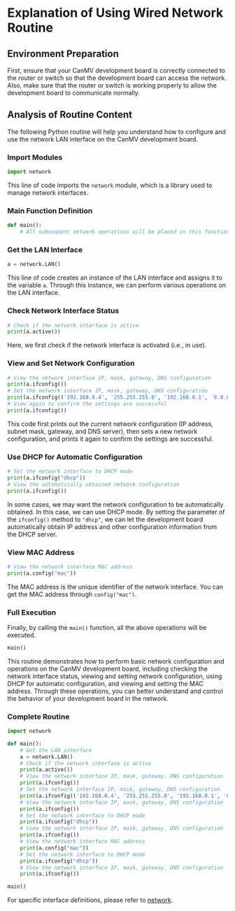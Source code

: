 # Explanation of Using Wired Network Routine

## Environment Preparation

First, ensure that your CanMV development board is correctly connected to the router or switch so that the development board can access the network. Also, make sure that the router or switch is working properly to allow the development board to communicate normally.

## Analysis of Routine Content

The following Python routine will help you understand how to configure and use the network LAN interface on the CanMV development board.

### Import Modules

```python
import network
```

This line of code imports the `network` module, which is a library used to manage network interfaces.

### Main Function Definition

```python
def main():   
    # All subsequent network operations will be placed in this function
```

### Get the LAN Interface

```python
a = network.LAN()
```

This line of code creates an instance of the LAN interface and assigns it to the variable `a`. Through this instance, we can perform various operations on the LAN interface.

### Check Network Interface Status

```python
# Check if the network interface is active
print(a.active())  
```

Here, we first check if the network interface is activated (i.e., in use).

### View and Set Network Configuration

```python
# View the network interface IP, mask, gateway, DNS configuration
print(a.ifconfig())   
# Set the network interface IP, mask, gateway, DNS configuration
print(a.ifconfig(('192.168.0.4', '255.255.255.0', '192.168.0.1', '8.8.8.8')))   
# View again to confirm the settings are successful
print(a.ifconfig())
```

This code first prints out the current network configuration (IP address, subnet mask, gateway, and DNS server), then sets a new network configuration, and prints it again to confirm the settings are successful.

### Use DHCP for Automatic Configuration

```python
# Set the network interface to DHCP mode
print(a.ifconfig("dhcp"))   
# View the automatically obtained network configuration
print(a.ifconfig())
```

In some cases, we may want the network configuration to be automatically obtained. In this case, we can use DHCP mode. By setting the parameter of the `ifconfig()` method to `"dhcp"`, we can let the development board automatically obtain IP address and other configuration information from the DHCP server.

### View MAC Address

```python
# View the network interface MAC address
print(a.config("mac"))  
```

The MAC address is the unique identifier of the network interface. You can get the MAC address through `config("mac")`.

### Full Execution

Finally, by calling the `main()` function, all the above operations will be executed.

```python
main()
```

This routine demonstrates how to perform basic network configuration and operations on the CanMV development board, including checking the network interface status, viewing and setting network configuration, using DHCP for automatic configuration, and viewing and setting the MAC address. Through these operations, you can better understand and control the behavior of your development board in the network.

### Complete Routine

```python
import network

def main():
    # Get the LAN interface
    a = network.LAN()
    # Check if the network interface is active
    print(a.active())
    # View the network interface IP, mask, gateway, DNS configuration
    print(a.ifconfig())
    # Set the network interface IP, mask, gateway, DNS configuration
    print(a.ifconfig(('192.168.0.4', '255.255.255.0', '192.168.0.1', '8.8.8.8')))
    # View the network interface IP, mask, gateway, DNS configuration
    print(a.ifconfig())
    # Set the network interface to DHCP mode
    print(a.ifconfig("dhcp"))
    # View the network interface IP, mask, gateway, DNS configuration
    print(a.ifconfig())
    # View the network interface MAC address
    print(a.config("mac"))
    # Set the network interface to DHCP mode
    print(a.ifconfig("dhcp"))
    # View the network interface IP, mask, gateway, DNS configuration
    print(a.ifconfig())

main()
```

For specific interface definitions, please refer to [network](../../api/extmod/K230_CanMV_network_API_Manual.md).
